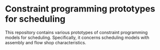 # Constraint programming prototypes for scheduling
This repository contains various prototypes of constraint programming models for scheduling.
Specifically, it concerns scheduling models with assembly and flow shop characteristics.
